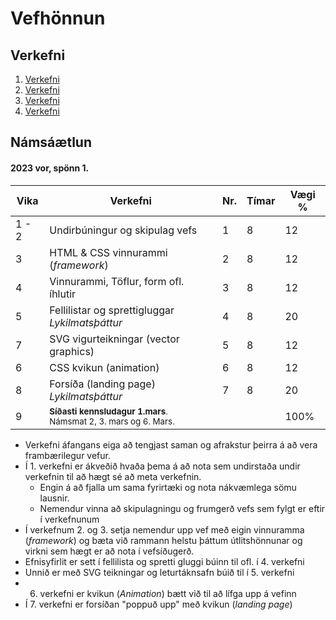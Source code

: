 # Vefhönnun

## Verkefni

1. [Verkefni](Verkefni-1/)
2. [Verkefni](Verkefni-2/)
3. [Verkefni](Verkefni-3/)
4. [Verkefni](Verkefni-4/)


## Námsáætlun

#### 2023 vor, spönn 1. 

| Vika  | Verkefni  | Nr. | Tímar | Vægi % |
|---|---|---|---|---|
| 1 - 2  | Undirbúningur og skipulag vefs  | 1  | 8 | 12 |
| 3  | HTML & CSS vinnurammi (_framework_)  | 2 | 8  | 12 |
| 4  | Vinnurammi, Töflur, form ofl. íhlutir | 3  | 8 | 12 |
| 5  | Fellilistar og sprettigluggar _Lykilmatsþáttur_ | 4  | 8  | 20 |
| 7  | SVG vigurteikningar (vector graphics)| 5  | 8 | 12 |
| 6  | CSS kvikun (animation) | 6  | 8 | 12  |
| 8  | Forsíða (landing page) _Lykilmatsþáttur_ | 7 | 8 | 20 |
| 9  | <sub>**Síðasti  kennsludagur 1.mars**. <br> Námsmat 2, 3. mars og 6. Mars.</sub> |  |  | 100%  |

* Verkefni áfangans eiga að tengjast saman og afrakstur þeirra á að vera frambærilegur vefur. 
* Í 1. verkefni er ákveðið hvaða þema á að nota sem undirstaða undir verkefnin til að hægt sé að meta verkefnin. 
    * Engin á að fjalla um sama fyrirtæki og nota nákvæmlega sömu lausnir. 
    * Nemendur vinna að skipulagningu og frumgerð vefs sem fylgt er eftir í verkefnunum
* Í verkefnum 2. og 3. setja nemendur upp vef með eigin vinnuramma (_framework_) og bæta við rammann helstu þáttum útlitshönnunar og virkni sem hægt er að nota í vefsíðugerð.
* Efnisyfirlit er sett í fellilista og spretti gluggi búinn til ofl. í 4. verkefni
* Unnið er með SVG teikningar og leturtáknsafn búið til í 5. verkefni 
* 6. verkefni er kvikun (_Animation_) bætt við til að lífga upp á vefinn
* Í 7. verkefni er forsíðan "poppuð upp" með kvikun (_landing page_)
